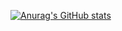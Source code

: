 [![Anurag's GitHub stats](https://github-readme-stats.vercel.app/api?username=wagnerspdb)](https://github.com/anuraghazra/github-readme-stats)
